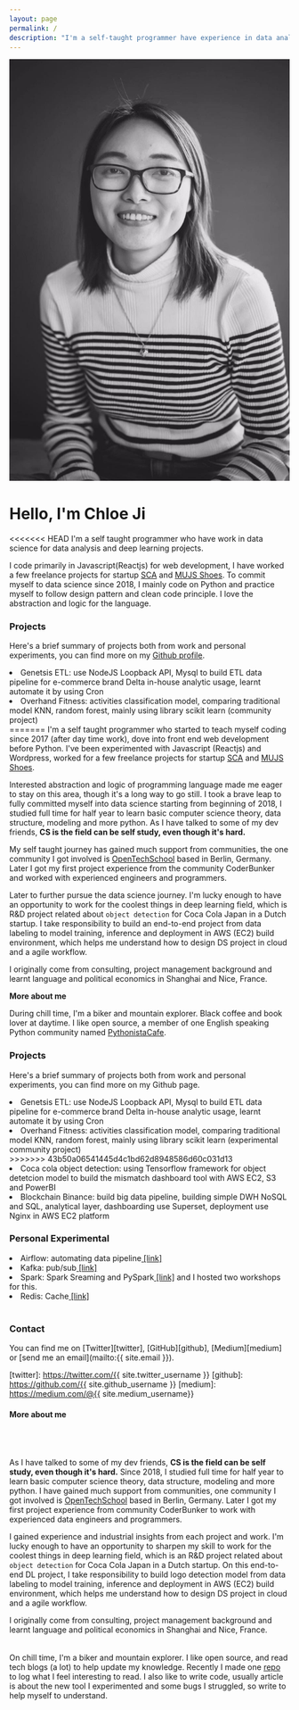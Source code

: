 ```yaml
---
layout: page
permalink: /
description: "I'm a self-taught programmer have experience in data analysis, deep learning. I like writing code and drinking coffee, and biking."
---
```


<div markdown="1" class="about">
<img src="/assets/chloe.jpeg" alt="{{ site.author }} profile pic" class="profile-pic" />

# Hello, I'm Chloe Ji 

<<<<<<< HEAD
I'm a self taught programmer who have work in data science for data analysis and deep learning projects. 

I code primarily in Javascript(Reactjs) for web development, I have worked a few freelance projects for startup <a href='https://www.scachess.com/'>SCA</a> and <a href='https://www.mjus-shoes.com/'> MUJS Shoes</a>. To commit myself to data science since 2018, I mainly code on Python and practice myself to follow design pattern and clean code principle. I love the abstraction and logic for the language. 
<br/>

### Projects
Here's a brief summary of projects both from work and personal experiments, you can find more on my <a href='https://github.com/Chloejay'>Github profile</a>.
<!-- <blockquote> <small>Note: code I wrote belonged to company project and with signed NDA, which any code and details related not included.</small></blockquote> -->
<li>Genetsis ETL: use NodeJS Loopback API, Mysql to build ETL data pipeline for e-commerce brand Delta in-house analytic usage, learnt automate it by using Cron </li>
<li>Overhand Fitness: activities classification model, comparing traditional model KNN, random forest, mainly using library scikit learn (community project)</li>
=======
I'm a self taught programmer who started to teach myself coding since 2017 (after day time work), dove into front end web development before Python. I've been experimented with Javascript (Reactjs) and Wordpress, worked for a few freelance projects for startup <a href='https://www.scachess.com/'>SCA</a> and <a href='https://www.mjus-shoes.com/'> MUJS Shoes</a>.
<br/>

Interested abstraction and logic of programming language made me eager to stay on this area, though it's a long way to go still. I took a brave leap to fully committed myself into data science starting from beginning of 2018, I studied full time for half year to learn basic computer science theory, data structure, modeling and more python. As I have talked to some of my dev friends, <strong>CS is the field can be self study, even though it's hard.</strong> <br/>

My self taught journey has gained much support from communities, the one community I got involved is <a href='https://www.opentechschool.org/'>OpenTechSchool</a> based in Berlin, Germany. Later I got my first project experience from the community CoderBunker and worked with experienced engineers and programmers. <br/>

Later to further pursue the data science journey. I'm lucky enough to have an opportunity to work for the coolest things in deep learning field, which is R&D project related about `object detection` for Coca Cola Japan in a Dutch startup. I take responsibility to build an end-to-end project from data labeling to model training, inference and deployment in AWS (EC2) build environment, which helps me understand how to design DS project in cloud and a agile workflow. <br/> 

I originally come from consulting, project management background and learnt language and political economics in Shanghai and Nice, France. <br/>

<span class='info'><strong>More about me</strong></span> <br/>

During chill time, I'm a biker and mountain explorer. Black coffee and book lover at daytime. I like open source, a member of one English speaking Python community named <a href='https://www.pythonistacafe.com/'>PythonistaCafe</a>.

### Projects
Here's a brief summary of projects both from work and personal experiments, you can find more on my Github page.

<!-- <blockquote> <small>Note: code I wrote belonged to company project and with signed NDA, which any code and details related not included.</small></blockquote> -->

<li>Genetsis ETL: use NodeJS Loopback API, Mysql to build ETL data pipeline for e-commerce brand Delta in-house analytic usage, learnt automate it by using Cron </li>
<li>Overhand Fitness: activities classification model, comparing traditional model KNN, random forest, mainly using library scikit learn (experimental community project)</li>
>>>>>>> 43b50a06541445d4c1bd62d8948586d60c031d13
<li>Coca cola object detection: using Tensorflow framework for object detetcion model to build the mismatch dashboard tool with AWS EC2, S3 and PowerBI</li>
<li>Blockchain Binance: build big data pipeline, building simple DWH NoSQL and SQL, analytical layer, dashboarding use Superset, deployment use Nginx in AWS EC2 platform</li>

### Personal Experimental
<li>Airflow: automating data pipeline<a href=''> [link]</a></li>
<li>Kafka: pub/sub<a href=''> [link]</a></li>
<li>Spark: Spark Sreaming and PySpark<a href=''> [link]</a> and I hosted two workshops for this.</li>
<li>Redis: Cache<a href=''> [link]</a></li> 
<br>

### Contact
You can find me on [Twitter][twitter], [GitHub][github], [Medium][medium] or [send me an email](mailto:{{ site.email }}).

[twitter]: https://twitter.com/{{ site.twitter_username }}
[github]: https://github.com/{{ site.github_username }}
[medium]: https://medium.com/@{{ site.medium_username}} 

#### <span class='info'><strong>More about me</strong></span> <br/>
###### <My Data science journey:> <br>

As I have talked to some of my dev friends, <strong>CS is the field can be self study, even though it's hard.</strong> Since 2018, I studied full time for half year to learn basic computer science theory, data structure, modeling and more python. I have gained much support from communities, one community I got involved is <a href='https://www.opentechschool.org/'>OpenTechSchool</a> based in Berlin, Germany. Later I got my first project experience from community CoderBunker to work with experienced data engineers and programmers. <br/>

I gained experience and industrial insights from each project and work. I'm lucky enough to have an opportunity to sharpen my skill to work for the coolest things in deep learning field, which is an R&D project related about `object detection` for Coca Cola Japan in a Dutch startup. On this end-to-end DL project, I take responsibility to build logo detection model from data labeling to model training, inference and deployment in AWS (EC2) build environment, which helps me understand how to design DS project in cloud and a agile workflow. <br/> 

I originally come from consulting, project management background and learnt language and political economics in Shanghai and Nice, France. <br/>

###### <My hobby:> 
On chill time, I'm a biker and mountain explorer. I like open source, and read tech blogs (a lot) to help update my knowledge. Recently I made one <a href='https://github.com/Chloejay/anti-tldr'>repo</a> to log what I feel interesting to read. I also like to write code, usually article is about the new tool I experimented and some bugs I struggled, so write to help myself to understand. 
<!-- I'm a member of one English speaking Python community named <a href='https://www.pythonistacafe.com/'>PythonistaCafe</a>. -->
</div> 